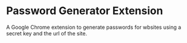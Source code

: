 # Password Generator Extension
A Google Chrome extension to generate passwords for wbsites using a secret key and the url of the site.
